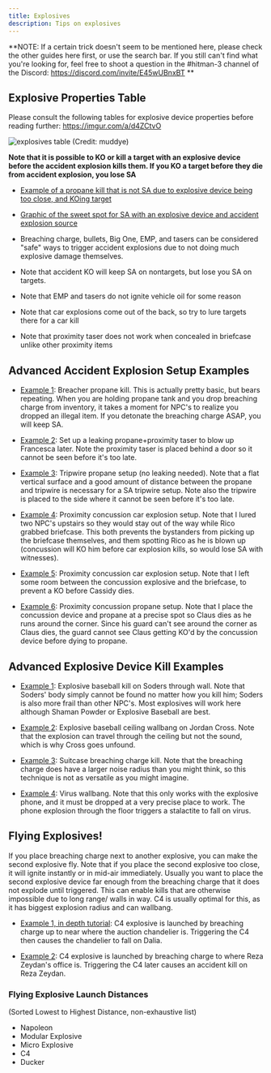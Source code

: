 ```yaml
---
title: Explosives
description: Tips on explosives
---
```


**NOTE: If a certain trick doesn't seem to be mentioned here, please check the other guides here first, or use the search bar.
If you still can't find what you're looking for, feel free to shoot a question in the #hitman-3 channel of the Discord: https://discord.com/invite/E45wUBnxBT
**


## Explosive Properties Table
Please consult the following tables for explosive device properties before reading further: https://imgur.com/a/d4ZCtvO

![explosives table](https://i.ibb.co/yVd6R4m/unknown-5.png)
(Credit: muddye)

**Note that it is possible to KO or kill a target with an explosive device before the accident explosion kills them. If you KO a target before they die from accident explosion, you lose SA**
* [Example of a propane kill that is not SA due to explosive device being too close, and KOing target](https://youtu.be/9Y2jrg4JYPI)
* [Graphic of the sweet spot for SA with an explosive device and accident explosion source](https://imgur.com/a/Q9tygKe)
* Breaching charge, bullets, Big One, EMP, and tasers can be considered "safe" ways to trigger accident explosions due to not doing much explosive damage themselves. 

* Note that accident KO will keep SA on nontargets, but lose you SA on targets.
* Note that EMP and tasers do not ignite vehicle oil for some reason
* Note that car explosions come out of the back, so try to lure targets there for a car kill
* Note that proximity taser does not work when concealed in briefcase unlike other proximity items

## Advanced Accident Explosion Setup Examples

* [Example 1](https://youtu.be/jqbNe-RkfMs?t=148): Breacher propane kill. This is actually pretty basic, but bears repeating. When you are holding propane tank and you drop breaching charge from inventory, it takes a moment for NPC's to realize you dropped an illegal item. If you detonate the breaching charge ASAP, you will keep SA.

* [Example 2](https://youtu.be/CASEkNKCG8I?t=185): Set up a leaking propane+proximity taser to blow up Francesca later. Note the proximity taser is placed behind a door so it cannot be seen before it's too late.
 
* [Example 3](https://youtu.be/vf9XCjUlc6I): Tripwire propane setup (no leaking needed). Note that a flat vertical surface and a good amount of distance between the propane and tripwire is necessary for a SA tripwire setup. Note also the tripwire is placed to the side where it cannot be seen before it's too late.

* [Example 4](https://youtu.be/gp_m9OzlHl0?t=134): Proximity concussion car explosion setup. Note that I lured two NPC's upstairs so they would stay out of the way while Rico grabbed briefcase. This both prevents the bystanders from picking up the briefcase themselves, and them spotting Rico as he is blown up (concussion will KO him before car explosion kills, so would lose SA with witnesses).

* [Example 5](https://youtu.be/NTJ0egcBqr0?t=94): Proximity concussion car explosion setup. Note that I left some room between the concussion explosive and the briefcase, to prevent a KO before Cassidy dies.

* [Example 6](https://youtu.be/01N4wAJcQ_w?t=119): Proximity concussion propane setup. Note that I place the concussion device and propane at a precise spot so Claus dies as he runs around the corner. Since his guard can't see around the corner as Claus dies, the guard cannot see Claus getting KO'd by the concussion device before dying to propane.

## Advanced Explosive Device Kill Examples

* [Example 1](https://youtu.be/PqRxJjudG-A?t=13): Explosive baseball kill on Soders through wall. Note that Soders' body simply cannot be found no matter how you kill him; Soders is also more frail than other NPC's. Most explosives will work here although Shaman Powder or Explosive Baseball are best.

* [Example 2](https://youtu.be/ITWmeusSv48?t=64): Explosive baseball ceiling wallbang on Jordan Cross. Note that the explosion can travel through the ceiling but not the sound, which is why Cross goes unfound.

* [Example 3](https://youtu.be/RxrDmDqFk9U?t=66): Suitcase breaching charge kill. Note that the breaching charge does have a larger noise radius than you might think, so this technique is not as versatile as you might imagine.

* [Example 4](https://youtu.be/uNuyQ9zCc-w?t=132): Virus wallbang. Note that this only works with the explosive phone, and it must be dropped at a very precise place to work. The phone explosion through the floor triggers a stalactite to fall on virus.

## Flying Explosives! 
If you place breaching charge next to another explosive, you can make the second explosive fly. Note that if you place the second explosive too close, it will ignite instantly or in mid-air immediately. Usually you want to place the second explosive device far enough from the breaching charge that it does not explode until triggered. This can enable kills that are otherwise impossible due to long range/ walls in way. C4 is usually optimal for this, as it has biggest explosion radius and can wallbang.

* [Example 1, in depth tutorial](https://youtu.be/ywTUAZBngIM): C4 explosive is launched by breaching charge up to near where the auction chandelier is. Triggering the C4 then causes the chandelier to fall on Dalia.

* [Example 2](https://youtu.be/DX0MfURfqPo?t=13): C4 explosive is launched by breaching charge to where Reza Zeydan's office is. Triggering the C4 later causes an accident kill on Reza Zeydan.

### Flying Explosive Launch Distances
(Sorted Lowest to Highest Distance, non-exhaustive list)

* Napoleon
* Modular Explosive
* Micro Explosive
* C4
* Ducker